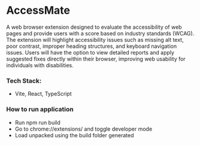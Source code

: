 # AccessMate

A web browser extension designed to evaluate the accessibility of web pages and provide users with a score based on industry standards (WCAG). The extension will highlight accessibility issues such as missing alt text, poor contrast, improper heading structures, and keyboard navigation issues. Users will have the option to view detailed reports and apply suggested fixes directly within their browser, improving web usability for individuals with disabilities.

### **Tech Stack:** 
- Vite, React, TypeScript

### How to run application
- Run npm run build
- Go to chrome://extensions/ and toggle developer mode
- Load unpacked using the build folder generated
